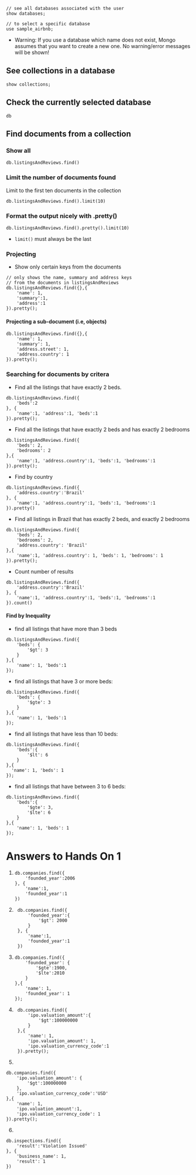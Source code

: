 ```
// see all databases associated with the user
show databases;
```

```
// to select a specific database
use sample_airbnb;
```

* Warning: If you use a database which name does not exist,
Mongo assumes that you want to create a new one. No warning/error 
messages will be shown!

## See collections in a database
```
show collections;
```

## Check the currently selected database
```
db
```

## Find documents from a collection

### Show all
```
db.listingsAndReviews.find()
```

### Limit the number of documents found
Limit to the first ten documents in the collection
```
db.listingsAndReviews.find().limit(10)
```

### Format the output nicely with .pretty()
```
db.listingsAndReviews.find().pretty().limit(10)
```
* `limit()` must always be the last

### Projecting
* Show only certain keys from the documents
```
// only shows the name, summary and address keys
// from the documents in listingsAndReviews 
db.listingsAndReviews.find({},{
    'name': 1,
    'summary':1,
    'address':1
}).pretty();
```

#### Projecting a sub-document (i.e, objects)
```
db.listingsAndReviews.find({},{
    'name': 1,
    'summary': 1,
    'address.street': 1,
    'address.country': 1
}).pretty();
```

### Searching for documents by critera

* Find all the listings that have exactly 2 beds.
```
db.listingsAndReviews.find({
    'beds':2
}, {
    'name':1, 'address':1, 'beds':1
}).pretty();
```

* Find all the listings that have exactly 2 beds and
has exactly 2 bedrooms

```
db.listingsAndReviews.find({
    'beds': 2,
    'bedrooms': 2
},{
    'name':1, 'address.country':1, 'beds':1, 'bedrooms':1
}).pretty();
```

* Find by country
```
db.listingsAndReviews.find({
    'address.country':'Brazil'
}, {
    'name':1, 'address.country':1, 'beds':1, 'bedrooms':1
}).pretty()
```

* Find all listings in Brazil that has exactly 2 beds, and exactly 2 bedrooms
```
db.listingsAndReviews.find({
    'beds': 2,
    'bedrooms': 2,
    'address.country': 'Brazil'
},{
    'name':1, 'address.country': 1, 'beds': 1, 'bedrooms': 1
}).pretty();
```

* Count number of results
```
db.listingsAndReviews.find({
    'address.country':'Brazil'
}, {
    'name':1, 'address.country':1, 'beds':1, 'bedrooms':1
}).count()
```

#### Find by Inequality

* find all listings that have more than 3 beds

```
db.listingsAndReviews.find({
    'beds': {
        '$gt': 3
    }
},{
    'name': 1, 'beds':1
});
```

* find all listings that have 3 or more beds:
```
db.listingsAndReviews.find({
    'beds': {
        '$gte': 3
    }
},{
    'name': 1, 'beds':1
});
```

* find all listings that have less than 10 beds:
```
db.listingsAndReviews.find({
    'beds':{
        '$lt': 6
    }
},{
  'name': 1, 'beds': 1
});
```

* find all listings that have between 3 to 6 beds:
```
db.listingsAndReviews.find({
    'beds':{
        '$gte': 3,
        '$lte': 6
    }
},{
    'name': 1, 'beds': 1
});
```

# Answers to Hands On 1

1. ```
   db.companies.find({
       'founded_year':2006
   }, {
       'name':1,
       'founded_year':1
   })
   ```

2. ```
    db.companies.find({
        'founded_year':{
            '$gt': 2000
        }
    }, {
        'name':1,
        'founded_year':1
    })
    ```

3. ```
   db.companies.find({
       'founded_year': {
           '$gte':1900,
           '$lte':2010
       }
   },{
       'name': 1,
       'founded_year': 1
   });
   ```

4. ```
    db.companies.find({
        'ipo.valuation_amount':{
            '$gt':100000000
        }
    },{
        'name': 1,
        'ipo.valuation_amount': 1,
        'ipo.valuation_currency_code':1
    }).pretty();
    ```

5.
```
db.companies.find({
    'ipo.valuation_amount': {
        '$gt':100000000
    },
    'ipo.valuation_currency_code':'USD'
},{
    'name': 1,
    'ipo.valuation_amount':1,
    'ipo.valuation_currency_code': 1
}).pretty();
```

6. 
```
db.inspections.find({
    'result':'Violation Issued'
}, {
    'business_name': 1,
    'result': 1
})
```